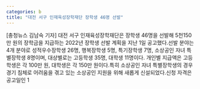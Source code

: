 ```yaml
---
categories: b
title: "대전 서구 인재육성장학재단 장학생 46명 선발"
---
```

[충청뉴스 김남숙 기자] 대전 서구 인재육성장학재단은 장학생 46명을 선발해 5천150만 원의 장학금을 지급하는 2022년 장학생 선발 계획을 지난 1일 공고했다.선발 분야는 4개 분야로 성적우수장학생 26명, 행복장학생 5명, 특기장학생 7명, 소상공인 자녀 특별장학생 8명이며, 대상별로는 고등학생 35명, 대학생 11명이다. 개인별 지급액은 고등학생은 각 100만 원, 대학생은 각 150만 원이다.특히 소상공인 자녀 특별장학생의 경우 경기 침체로 어려움을 겪고 있는 소상공인 지원을 위해 새롭게 신설되었다.신청 자격은 공고일인 1